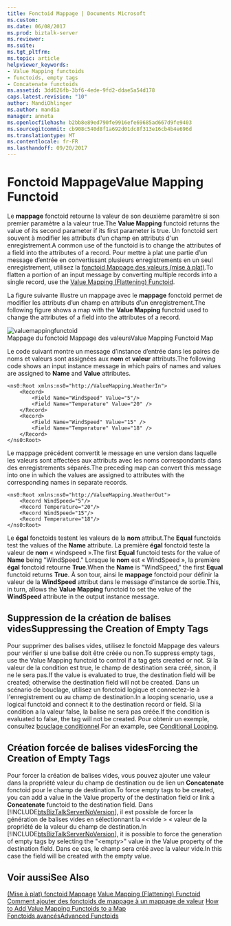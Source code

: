 ```yaml
---
title: Fonctoid Mappage | Documents Microsoft
ms.custom: 
ms.date: 06/08/2017
ms.prod: biztalk-server
ms.reviewer: 
ms.suite: 
ms.tgt_pltfrm: 
ms.topic: article
helpviewer_keywords:
- Value Mapping functoids
- functoids, empty tags
- Concatenate functoids
ms.assetid: 3dd626fb-3bf6-4ede-9fd2-ddae5a54d178
caps.latest.revision: "10"
author: MandiOhlinger
ms.author: mandia
manager: anneta
ms.openlocfilehash: b2bb8e89ed790fe9916efe69685ad667d9fe9403
ms.sourcegitcommit: cb908c540d8f1a692d01dc8f313e16cb4b4e696d
ms.translationtype: MT
ms.contentlocale: fr-FR
ms.lasthandoff: 09/20/2017
---
```

# <a name="value-mapping-functoid"></a><span data-ttu-id="b0261-102">Fonctoid Mappage</span><span class="sxs-lookup"><span data-stu-id="b0261-102">Value Mapping Functoid</span></span>
<span data-ttu-id="b0261-103">Le **mappage** fonctoid retourne la valeur de son deuxième paramètre si son premier paramètre a la valeur true.</span><span class="sxs-lookup"><span data-stu-id="b0261-103">The **Value Mapping** functoid returns the value of its second parameter if its first parameter is true.</span></span> <span data-ttu-id="b0261-104">Un fonctoid sert souvent à modifier les attributs d'un champ en attributs d'un enregistrement.</span><span class="sxs-lookup"><span data-stu-id="b0261-104">A common use of the functoid is to change the attributes of a field into the attributes of a record.</span></span> <span data-ttu-id="b0261-105">Pour mettre à plat une partie d’un message d’entrée en convertissant plusieurs enregistrements en un seul enregistrement, utilisez la [fonctoid Mappage des valeurs (mise à plat)](../core/value-mapping-flattening-functoid.md).</span><span class="sxs-lookup"><span data-stu-id="b0261-105">To flatten a portion of an input message by converting multiple records into a single record, use the [Value Mapping (Flattening) Functoid](../core/value-mapping-flattening-functoid.md).</span></span>  
  
 <span data-ttu-id="b0261-106">La figure suivante illustre un mappage avec le **mappage** fonctoid permet de modifier les attributs d’un champ en attributs d’un enregistrement.</span><span class="sxs-lookup"><span data-stu-id="b0261-106">The following figure shows a map with the **Value Mapping** functoid used to change the attributes of a field into the attributes of a record.</span></span>  
  
 ![](../core/media/valuemappingfunctoid.gif "valuemappingfunctoid")  
<span data-ttu-id="b0261-107">Mappage du fonctoid Mappage des valeurs</span><span class="sxs-lookup"><span data-stu-id="b0261-107">Value Mapping Functoid Map</span></span>  
  
 <span data-ttu-id="b0261-108">Le code suivant montre un message d’instance d’entrée dans les paires de noms et valeurs sont assignées aux **nom** et **valeur** attributs.</span><span class="sxs-lookup"><span data-stu-id="b0261-108">The following code shows an input instance message in which pairs of names and values are assigned to **Name** and **Value** attributes.</span></span>  
  
```  
<ns0:Root xmlns:ns0="http://ValueMapping.WeatherIn">  
    <Record>  
        <Field Name="WindSpeed" Value="5"/>   
        <Field Name="Temperature" Value="20" />  
    </Record>  
    <Record>  
        <Field Name="WindSpeed" Value="15" />  
        <Field Name="Temperature" Value="18" />  
    </Record>  
</ns0:Root>  
```  
  
 <span data-ttu-id="b0261-109">Le mappage précédent convertit le message en une version dans laquelle les valeurs sont affectées aux attributs avec les noms correspondants dans des enregistrements séparés.</span><span class="sxs-lookup"><span data-stu-id="b0261-109">The preceding map can convert this message into one in which the values are assigned to attributes with the corresponding names in separate records.</span></span>  
  
```  
<ns0:Root xmlns:ns0="http://ValueMapping.WeatherOut">  
    <Record WindSpeed="5"/>  
    <Record Temperature="20"/>  
    <Record WindSpeed="15"/>  
    <Record Temperature="18"/>  
</ns0:Root>  
```  
  
 <span data-ttu-id="b0261-110">Le **égal** fonctoids testent les valeurs de la **nom** attribut.</span><span class="sxs-lookup"><span data-stu-id="b0261-110">The **Equal** functoids test the values of the **Name** attribute.</span></span> <span data-ttu-id="b0261-111">La première **égal** fonctoid teste la valeur de **nom** « windspeed ».</span><span class="sxs-lookup"><span data-stu-id="b0261-111">The first **Equal** functoid tests for the value of **Name** being "WindSpeed."</span></span> <span data-ttu-id="b0261-112">Lorsque le **nom** est « WindSpeed », la première **égal** fonctoid retourne **True**.</span><span class="sxs-lookup"><span data-stu-id="b0261-112">When the **Name** is "WindSpeed," the first **Equal** functoid returns **True**.</span></span> <span data-ttu-id="b0261-113">À son tour, ainsi le **mappage** fonctoid pour définir la valeur de la **WindSpeed** attribut dans le message d’instance de sortie.</span><span class="sxs-lookup"><span data-stu-id="b0261-113">This, in turn, allows the **Value Mapping** functoid to set the value of the **WindSpeed** attribute in the output instance message.</span></span>  
  
## <a name="suppressing-the-creation-of-empty-tags"></a><span data-ttu-id="b0261-114">Suppression de la création de balises vides</span><span class="sxs-lookup"><span data-stu-id="b0261-114">Suppressing the Creation of Empty Tags</span></span>  
 <span data-ttu-id="b0261-115">Pour supprimer des balises vides, utilisez le fonctoid Mappage des valeurs pour vérifier si une balise doit être créée ou non.</span><span class="sxs-lookup"><span data-stu-id="b0261-115">To suppress empty tags, use the Value Mapping functoid to control if a tag gets created or not.</span></span> <span data-ttu-id="b0261-116">Si la valeur de la condition est true, le champ de destination sera créé, sinon, il ne le sera pas.</span><span class="sxs-lookup"><span data-stu-id="b0261-116">If the value is evaluated to true, the destination field will be created; otherwise the destination field will not be created.</span></span> <span data-ttu-id="b0261-117">Dans un scénario de bouclage, utilisez un fonctoid logique et connectez-le à l'enregistrement ou au champ de destination.</span><span class="sxs-lookup"><span data-stu-id="b0261-117">In a looping scenario, use a logical functoid and connect it to the destination record or field.</span></span> <span data-ttu-id="b0261-118">Si la condition a la valeur false, la balise ne sera pas créée.</span><span class="sxs-lookup"><span data-stu-id="b0261-118">If the condition is evaluated to false, the tag will not be created.</span></span> <span data-ttu-id="b0261-119">Pour obtenir un exemple, consultez [bouclage conditionnel](../core/conditional-looping.md).</span><span class="sxs-lookup"><span data-stu-id="b0261-119">For an example, see [Conditional Looping](../core/conditional-looping.md).</span></span>  
  
## <a name="forcing-the-creation-of-empty-tags"></a><span data-ttu-id="b0261-120">Création forcée de balises vides</span><span class="sxs-lookup"><span data-stu-id="b0261-120">Forcing the Creation of Empty Tags</span></span>  
 <span data-ttu-id="b0261-121">Pour forcer la création de balises vides, vous pouvez ajouter une valeur dans la propriété valeur du champ de destination ou de lien un **Concatenate** fonctoid pour le champ de destination.</span><span class="sxs-lookup"><span data-stu-id="b0261-121">To force empty tags to be created, you can add a value in the Value property of the destination field or link a **Concatenate** functoid to the destination field.</span></span>  <span data-ttu-id="b0261-122">Dans [!INCLUDE[btsBizTalkServerNoVersion](../includes/btsbiztalkservernoversion-md.md)], il est possible de forcer la génération de balises vides en sélectionnant la «\<vide > « valeur de la propriété de la valeur du champ de destination.</span><span class="sxs-lookup"><span data-stu-id="b0261-122">In [!INCLUDE[btsBizTalkServerNoVersion](../includes/btsbiztalkservernoversion-md.md)], it is possible to force the generation of empty tags by selecting the "\<empty>" value in the Value property of the destination field.</span></span> <span data-ttu-id="b0261-123">Dans ce cas, le champ sera créé avec la valeur vide.</span><span class="sxs-lookup"><span data-stu-id="b0261-123">In this case the field will be created with the empty value.</span></span>  
  
## <a name="see-also"></a><span data-ttu-id="b0261-124">Voir aussi</span><span class="sxs-lookup"><span data-stu-id="b0261-124">See Also</span></span>  
 <span data-ttu-id="b0261-125">[(Mise à plat) fonctoid Mappage](../core/value-mapping-flattening-functoid.md) </span><span class="sxs-lookup"><span data-stu-id="b0261-125">[Value Mapping (Flattening) Functoid](../core/value-mapping-flattening-functoid.md) </span></span>  
 <span data-ttu-id="b0261-126">[Comment ajouter des fonctoids de mappage à un mappage de valeur](../core/how-to-add-value-mapping-functoids-to-a-map.md) </span><span class="sxs-lookup"><span data-stu-id="b0261-126">[How to Add Value Mapping Functoids to a Map](../core/how-to-add-value-mapping-functoids-to-a-map.md) </span></span>  
 [<span data-ttu-id="b0261-127">Fonctoids avancés</span><span class="sxs-lookup"><span data-stu-id="b0261-127">Advanced Functoids</span></span>](../core/advanced-functoids.md)